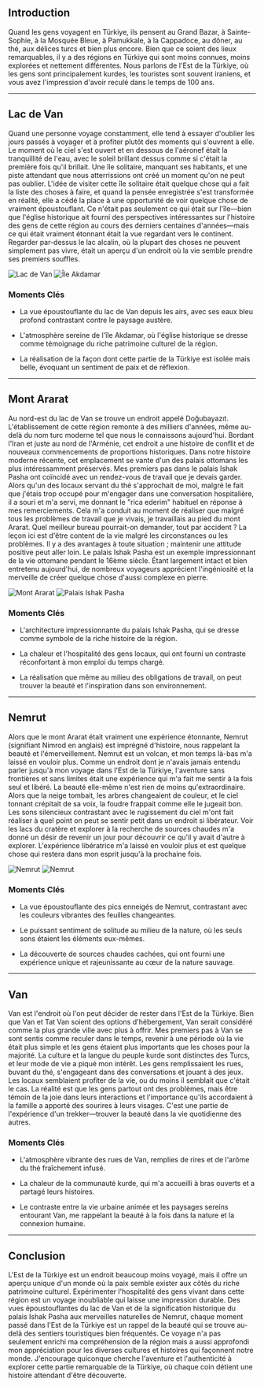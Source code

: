 ## Introduction

Quand les gens voyagent en Türkiye, ils pensent au Grand Bazar, à Sainte-Sophie, à la Mosquée Bleue, à Pamukkale, à la Cappadoce, au döner, au thé, aux délices turcs et bien plus encore. Bien que ce soient des lieux remarquables, il y a des régions en Türkiye qui sont moins connues, moins explorées et nettement différentes. Nous parlons de l'Est de la Türkiye, où les gens sont principalement kurdes, les touristes sont souvent iraniens, et vous avez l'impression d'avoir reculé dans le temps de 100 ans.

---

## Lac de Van

Quand une personne voyage constamment, elle tend à essayer d'oublier les jours passés à voyager et à profiter plutôt des moments qui s'ouvrent à elle. Le moment où le ciel s'est ouvert et en dessous de l'aéronef était la tranquillité de l'eau, avec le soleil brillant dessus comme si c'était la première fois qu'il brillait. Une île solitaire, manquant ses habitants, et une piste attendant que nous atterrissions ont créé un moment qu'on ne peut pas oublier. L'idée de visiter cette île solitaire était quelque chose qui a fait la liste des choses à faire, et quand la pensée enregistrée s'est transformée en réalité, elle a cédé la place à une opportunité de voir quelque chose de vraiment époustouflant. Ce n'était pas seulement ce qui était sur l'île—bien que l'église historique ait fourni des perspectives intéressantes sur l'histoire des gens de cette région au cours des derniers centaines d'années—mais ce qui était vraiment étonnant était la vue regardant vers le continent. Regarder par-dessus le lac alcalin, où la plupart des choses ne peuvent simplement pas vivre, était un aperçu d'un endroit où la vie semble prendre ses premiers souffles.

![Lac de Van](https://twotrekkers.nyc3.cdn.digitaloceanspaces.com/media/multipart-uploads/Van2.svg)  ![Île Akdamar](https://twotrekkers.nyc3.cdn.digitaloceanspaces.com/media/multipart-uploads/Van5.svg)

### Moments Clés

- La vue époustouflante du lac de Van depuis les airs, avec ses eaux bleu profond contrastant contre le paysage austère.

- L'atmosphère sereine de l'île Akdamar, où l'église historique se dresse comme témoignage du riche patrimoine culturel de la région.

- La réalisation de la façon dont cette partie de la Türkiye est isolée mais belle, évoquant un sentiment de paix et de réflexion.

---

## Mont Ararat

Au nord-est du lac de Van se trouve un endroit appelé Doğubayazıt. L'établissement de cette région remonte à des milliers d'années, même au-delà du nom turc moderne tel que nous le connaissons aujourd'hui. Bordant l'Iran et juste au nord de l'Arménie, cet endroit a une histoire de conflit et de nouveaux commencements de proportions historiques. Dans notre histoire moderne récente, cet emplacement se vante d'un des palais ottomans les plus intéressamment préservés. Mes premiers pas dans le palais Ishak Pasha ont coïncidé avec un rendez-vous de travail que je devais garder. Alors qu'un des locaux servant du thé s'approchait de moi, malgré le fait que j'étais trop occupé pour m'engager dans une conversation hospitalière, il a souri et m'a servi, me donnant le "rica ederim" habituel en réponse à mes remerciements. Cela m'a conduit au moment de réaliser que malgré tous les problèmes de travail que je vivais, je travaillais au pied du mont Ararat. Quel meilleur bureau pourrait-on demander, tout par accident ? La leçon ici est d'être content de la vie malgré les circonstances ou les problèmes. Il y a des avantages à toute situation ; maintenir une attitude positive peut aller loin. Le palais Ishak Pasha est un exemple impressionnant de la vie ottomane pendant le 16ème siècle. Étant largement intact et bien entretenu aujourd'hui, de nombreux voyageurs apprécient l'ingéniosité et la merveille de créer quelque chose d'aussi complexe en pierre.

![Mont Ararat](https://twotrekkers.nyc3.cdn.digitaloceanspaces.com/media/multipart-uploads/Van8.svg)  ![Palais Ishak Pasha](https://twotrekkers.nyc3.cdn.digitaloceanspaces.com/media/multipart-uploads/Van1.svg)

### Moments Clés

- L'architecture impressionnante du palais Ishak Pasha, qui se dresse comme symbole de la riche histoire de la région.

- La chaleur et l'hospitalité des gens locaux, qui ont fourni un contraste réconfortant à mon emploi du temps chargé.

- La réalisation que même au milieu des obligations de travail, on peut trouver la beauté et l'inspiration dans son environnement.

---

## Nemrut

Alors que le mont Ararat était vraiment une expérience étonnante, Nemrut (signifiant Nimrod en anglais) est imprégné d'histoire, nous rappelant la beauté et l'émerveillement. Nemrut est un volcan, et mon temps là-bas m'a laissé en vouloir plus. Comme un endroit dont je n'avais jamais entendu parler jusqu'à mon voyage dans l'Est de la Türkiye, l'aventure sans frontières et sans limites était une expérience qui m'a fait me sentir à la fois seul et libéré. La beauté elle-même n'est rien de moins qu'extraordinaire. Alors que la neige tombait, les arbres changeaient de couleur, et le ciel tonnant crépitait de sa voix, la foudre frappait comme elle le jugeait bon. Les sons silencieux contrastant avec le rugissement du ciel m'ont fait réaliser à quel point on peut se sentir petit dans un endroit si libérateur. Voir les lacs du cratère et explorer à la recherche de sources chaudes m'a donné un désir de revenir un jour pour découvrir ce qu'il y avait d'autre à explorer. L'expérience libératrice m'a laissé en vouloir plus et est quelque chose qui restera dans mon esprit jusqu'à la prochaine fois.

![Nemrut](https://twotrekkers.nyc3.cdn.digitaloceanspaces.com/media/multipart-uploads/Van9.svg)  ![Nemrut](https://twotrekkers.nyc3.cdn.digitaloceanspaces.com/media/multipart-uploads/Van10.svg)

### Moments Clés

- La vue époustouflante des pics enneigés de Nemrut, contrastant avec les couleurs vibrantes des feuilles changeantes.

- Le puissant sentiment de solitude au milieu de la nature, où les seuls sons étaient les éléments eux-mêmes.

- La découverte de sources chaudes cachées, qui ont fourni une expérience unique et rajeunissante au cœur de la nature sauvage.

---

## Van

Van est l'endroit où l'on peut décider de rester dans l'Est de la Türkiye. Bien que Van et Tat Van soient des options d'hébergement, Van serait considéré comme la plus grande ville avec plus à offrir. Mes premiers pas à Van se sont sentis comme reculer dans le temps, revenir à une période où la vie était plus simple et les gens étaient plus importants que les choses pour la majorité. La culture et la langue du peuple kurde sont distinctes des Turcs, et leur mode de vie a piqué mon intérêt. Les gens remplissaient les rues, buvant du thé, s'engageant dans des conversations et jouant à des jeux. Les locaux semblaient profiter de la vie, ou du moins il semblait que c'était le cas. La réalité est que les gens partout ont des problèmes, mais être témoin de la joie dans leurs interactions et l'importance qu'ils accordaient à la famille a apporté des sourires à leurs visages. C'est une partie de l'expérience d'un trekker—trouver la beauté dans la vie quotidienne des autres.

### Moments Clés

- L'atmosphère vibrante des rues de Van, remplies de rires et de l'arôme du thé fraîchement infusé.

- La chaleur de la communauté kurde, qui m'a accueilli à bras ouverts et a partagé leurs histoires.

- Le contraste entre la vie urbaine animée et les paysages sereins entourant Van, me rappelant la beauté à la fois dans la nature et la connexion humaine.

---

## Conclusion

L'Est de la Türkiye est un endroit beaucoup moins voyagé, mais il offre un aperçu unique d'un monde où la paix semble exister aux côtés du riche patrimoine culturel. Expérimenter l'hospitalité des gens vivant dans cette région est un voyage inoubliable qui laisse une impression durable. Des vues époustouflantes du lac de Van et de la signification historique du palais Ishak Pasha aux merveilles naturelles de Nemrut, chaque moment passé dans l'Est de la Türkiye est un rappel de la beauté qui se trouve au-delà des sentiers touristiques bien fréquentés. Ce voyage n'a pas seulement enrichi ma compréhension de la région mais a aussi approfondi mon appréciation pour les diverses cultures et histoires qui façonnent notre monde. J'encourage quiconque cherche l'aventure et l'authenticité à explorer cette partie remarquable de la Türkiye, où chaque coin détient une histoire attendant d'être découverte.
